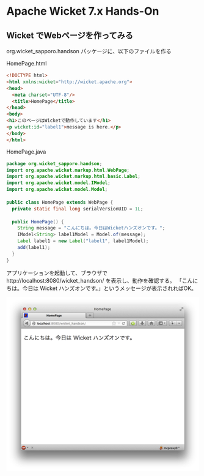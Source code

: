 # Apache Wicket 7.x Hands-On

## Wicket でWebページを作ってみる

org.wicket_sapporo.handson パッケージに、以下のファイルを作る

HomePage.html

```html
<!DOCTYPE html>
<html xmlns:wicket="http://wicket.apache.org">
<head>
  <meta charset="UTF-8"/>
  <title>HomePage</title>
</head>
<body>
<h1>このページはWicketで動作しています</h1>
<p wicket:id="label1">message is here.</p>
</body>
</html>
```

HomePage.java

```java
package org.wicket_sapporo.handson;
import org.apache.wicket.markup.html.WebPage;
import org.apache.wicket.markup.html.basic.Label;
import org.apache.wicket.model.IModel;
import org.apache.wicket.model.Model;
 
public class HomePage extends WebPage {
  private static final long serialVersionUID = 1L;

  public HomePage() {
    String message = "こんにちは。今日はWicketハンズオンです。";
    IModel<String> label1Model = Model.of(message);
    Label label1 = new Label("label1", label1Model);
    add(label1);
  }
}
```

アプリケーションを起動して、ブラウザでhttp://localhost:8080/wicket_handson/ を表示し、動作を確認する。
「こんにちは。今日は Wicket ハンズオンです。」というメッセージが表示されればOK。

![fig01](./fig01.png)

